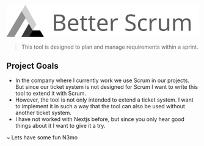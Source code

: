 ![](Graphics/Better_Scrum_Logo_With_Text.svg)

> This tool is designed to plan and manage requirements within a sprint.


## Project Goals

- In the company where I currently work we use Scrum in our projects. But since our ticket system is not designed for Scrum I want to write this tool to extend it with Scrum.
- However, the tool is not only intended to extend a ticket system. I want to implement it in such a way that the tool can also be used without another ticket system.
- I have not worked with Nextjs before, but since you only   hear good things about it I want to give it a try.

~ Lets have some fun N3mo